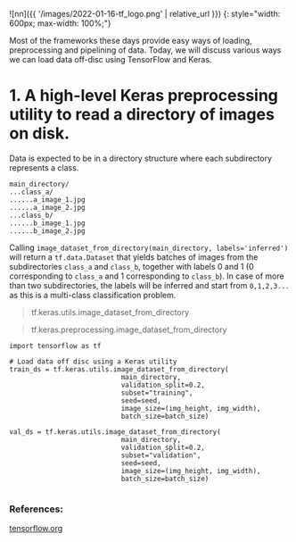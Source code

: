 ![nn]({{ '/images/2022-01-16-tf_logo.png' | relative_url }})
{: style="width: 600px; max-width: 100%;"}

Most of the frameworks these days provide easy ways of loading, preprocessing and pipelining of data. Today, we will discuss various ways we can load data off-disc using TensorFlow and Keras. 

# 1. A high-level Keras preprocessing utility to read a directory of images on disk.
 Data is expected to be in a directory structure where each subdirectory represents a class.
 
 ```
main_directory/
...class_a/
......a_image_1.jpg
......a_image_2.jpg
...class_b/
......b_image_1.jpg
......b_image_2.jpg
```

Calling `image_dataset_from_directory(main_directory, labels='inferred')` will return a `tf.data.Dataset` that yields batches of images from the subdirectories `class_a` and  `class_b`, together with labels 0 and 1 (0 corresponding to `class_a` and 1 corresponding to `class_b`).
In case of more than two subdirectories, the labels will be inferred and start from `0,1,2,3...` as this is a multi-class classification problem.

> tf.keras.utils.image_dataset_from_directory
                                      
> tf.keras.preprocessing.image_dataset_from_directory

```
import tensorflow as tf

# Load data off disc using a Keras utility
train_ds = tf.keras.utils.image_dataset_from_directory(			
                            main_directory,
                            validation_split=0.2,
                            subset="training",
                            seed=seed,
                            image_size=(img_height, img_width),
                            batch_size=batch_size)

val_ds = tf.keras.utils.image_dataset_from_directory(
                            main_directory,
                            validation_split=0.2,
                            subset="validation",
                            seed=seed,
                            image_size=(img_height, img_width),
                            batch_size=batch_size)
                            
```




### References:
[tensorflow.org](https://www.tensorflow.org/tutorials/load_data/images)
